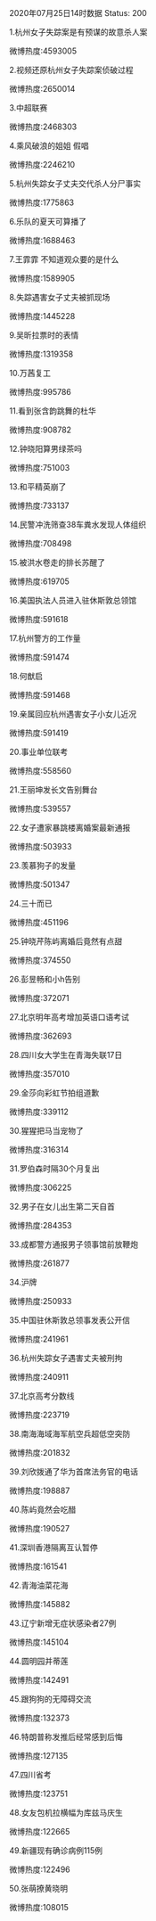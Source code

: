 2020年07月25日14时数据
Status: 200

1.杭州女子失踪案是有预谋的故意杀人案

微博热度:4593005

2.视频还原杭州女子失踪案侦破过程

微博热度:2650014

3.中超联赛

微博热度:2468303

4.乘风破浪的姐姐 假唱

微博热度:2246210

5.杭州失踪女子丈夫交代杀人分尸事实

微博热度:1775863

6.乐队的夏天可算播了

微博热度:1688463

7.王霏霏 不知道观众要的是什么

微博热度:1589905

8.失踪遇害女子丈夫被抓现场

微博热度:1445228

9.吴昕拉票时的表情

微博热度:1319358

10.万茜复工

微博热度:995786

11.看到张含韵跳舞的杜华

微博热度:908782

12.钟晓阳算男绿茶吗

微博热度:751003

13.和平精英崩了

微博热度:733137

14.民警冲洗筛查38车粪水发现人体组织

微博热度:708498

15.被洪水卷走的排长苏醒了

微博热度:619705

16.美国执法人员进入驻休斯敦总领馆

微博热度:591618

17.杭州警方的工作量

微博热度:591474

18.何猷启

微博热度:591468

19.亲属回应杭州遇害女子小女儿近况

微博热度:591419

20.事业单位联考

微博热度:558560

21.王丽坤发长文告别舞台

微博热度:539557

22.女子遭家暴跳楼离婚案最新通报

微博热度:503933

23.羡慕狗子的发量

微博热度:501347

24.三十而已

微博热度:451196

25.钟晓芹陈屿离婚后竟然有点甜

微博热度:374550

26.彭昱畅和小h告别

微博热度:372071

27.北京明年高考增加英语口语考试

微博热度:362693

28.四川女大学生在青海失联17日

微博热度:357010

29.金莎向彩虹节拍组道歉

微博热度:339112

30.猩猩把马当宠物了

微博热度:316314

31.罗伯森时隔30个月复出

微博热度:306225

32.男子在女儿出生第二天自首

微博热度:284353

33.成都警方通报男子领事馆前放鞭炮

微博热度:261877

34.沪牌

微博热度:250933

35.中国驻休斯敦总领事发表公开信

微博热度:241961

36.杭州失踪女子遇害丈夫被刑拘

微博热度:240911

37.北京高考分数线

微博热度:223719

38.南海海域海军航空兵超低空突防

微博热度:201832

39.刘欣拨通了华为首席法务官的电话

微博热度:198887

40.陈屿竟然会吃醋

微博热度:190527

41.深圳香港隔离互认暂停

微博热度:161541

42.青海油菜花海

微博热度:145882

43.辽宁新增无症状感染者27例

微博热度:145104

44.圆明园并蒂莲

微博热度:142491

45.跟狗狗的无障碍交流

微博热度:132373

46.特朗普称发推后经常感到后悔

微博热度:127135

47.四川省考

微博热度:123751

48.女友包机拉横幅为库兹马庆生

微博热度:122665

49.新疆现有确诊病例115例

微博热度:122496

50.张萌撩黄晓明

微博热度:108015

